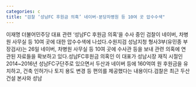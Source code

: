```yaml
---
categories: c
title: "검찰 ‘성남FC 후원금 의혹’ 네이버·분당차병원 등 10여 곳 압수수색"
---
```

이재명 더불어민주당 대표 관련 ‘성남FC 후원금 의혹’을 수사 중인 검찰이 네이버, 차병원 사무실 등 10여 곳에 대한 압수수색에 나섰다.수원지검 성남지청 형사3부(유민종 부장검사)는 26일 네이버, 차병원 사무실 등 10여 곳에 수사관 등을 보내 관련 의혹에 연관된 자료들을 확보하고 있다.성남FC후원금 의혹인 이 대표가 성남시장 재직 시절인 2014~2016년 성남FC구단주로 있으면서 두산과 네이버 등에 160억여 원 후원금을 유치하고, 건축 인허가나 토지 용도 변경 등 편의를 제공했다는 내용이다.검찰은 최근 두산건설 본사와 성남